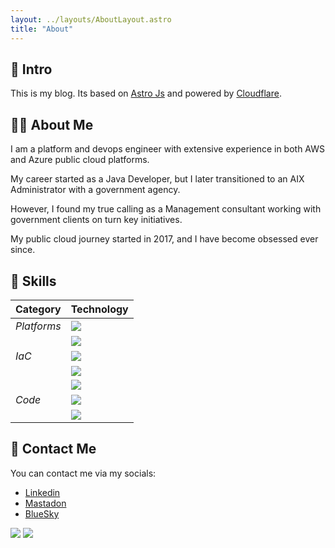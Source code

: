 ```yaml
---
layout: ../layouts/AboutLayout.astro
title: "About"
---
```


## 📔 Intro

This is my blog. Its based on [Astro Js](https://astro.build) and powered by [Cloudflare](http://www.cloudflare.com).

## 🏄‍♂️ About Me

I am a platform and devops engineer with extensive experience in both AWS and Azure public cloud platforms.

My career started as a Java Developer, but I later transitioned to an AIX Administrator with a government agency.

However, I found my true calling as a Management consultant working with government clients on turn key initiatives.

My public cloud journey started in 2017, and I have become obsessed ever since.

## 🧰 Skills

| Category    | Technology   | 
|-------------|--------------|
| _Platforms_ | ![](https://img.shields.io/static/v1?style=flat-square&label=Platforms&message=AWS&color=orange) |
|             | ![](https://img.shields.io/static/v1?style=flat-square&label=Platforms&message=Azure&color=blue) |
| _IaC_       | ![](https://img.shields.io/static/v1?style=flat-square&label=IaC&message=Terraform&color=blueviolet)  |
|             | ![](https://img.shields.io/static/v1?style=flat-square&label=IaC&message=CloudFormation&color=orange) |
|             | ![](https://img.shields.io/static/v1?style=flat-square&label=IaC&message=Ansible&color=red) |
| _Code_      | ![](https://img.shields.io/badge/Code-Java-Language?style=flat-square&label=Code&logo=Java&message=Java&color=yellow)  |
|             | ![](https://img.shields.io/badge/Code-Python-Language?style=flat-square&logo=python&&message=Python&color=yellowgreen) |


## 📧 Contact Me

You can contact me via my socials: 

* [Linkedin](www.linkedin.com/in/nishadsaithaly)
* [Mastadon](https://mastodon.social/@metaaverse)
* [BlueSky](https://bsky.app/profile/metaaverse0.bsky.social)

![](https://img.shields.io/badge/Name-Nishad%20Saithaly-green)
![](https://img.shields.io/badge/Email-nsaithaly@yahoo.com-green)
